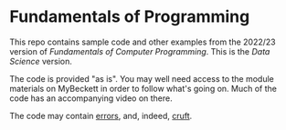 # Fundamentals of Programming

This repo contains sample code and other examples from the 2022/23 version of *Fundamentals of
Computer Programming*. This is the *Data Science* version.

The code is provided "as is". You may well need access to the module materials on MyBeckett in
order to follow what's going on. Much of the code has an accompanying video on there.

The code may contain [errors](http://hackersdictionary.com/html/entry/bug.html), 
and, indeed, [cruft](http://hackersdictionary.com/html/entry/cruft.html).

